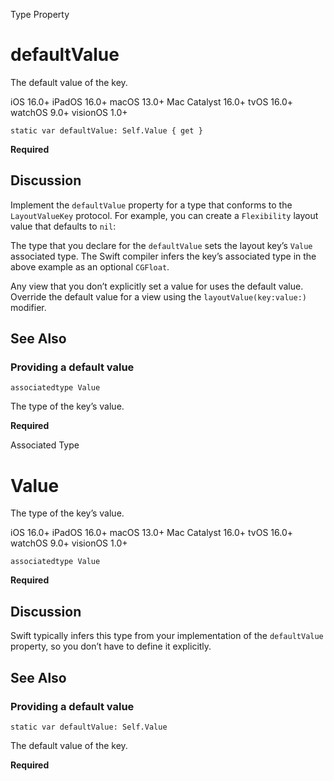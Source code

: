 Type Property

# defaultValue

The default value of the key.

iOS 16.0+  iPadOS 16.0+  macOS 13.0+  Mac Catalyst 16.0+  tvOS 16.0+  watchOS
9.0+  visionOS 1.0+

    
    
    static var defaultValue: Self.Value { get }

**Required**

## Discussion

Implement the `defaultValue` property for a type that conforms to the
`LayoutValueKey` protocol. For example, you can create a `Flexibility` layout
value that defaults to `nil`:

The type that you declare for the `defaultValue` sets the layout key’s `Value`
associated type. The Swift compiler infers the key’s associated type in the
above example as an optional `CGFloat`.

Any view that you don’t explicitly set a value for uses the default value.
Override the default value for a view using the `layoutValue(key:value:)`
modifier.

## See Also

### Providing a default value

`associatedtype Value`

The type of the key’s value.

**Required**

Associated Type

# Value

The type of the key’s value.

iOS 16.0+  iPadOS 16.0+  macOS 13.0+  Mac Catalyst 16.0+  tvOS 16.0+  watchOS
9.0+  visionOS 1.0+

    
    
    associatedtype Value

**Required**

## Discussion

Swift typically infers this type from your implementation of the
`defaultValue` property, so you don’t have to define it explicitly.

## See Also

### Providing a default value

`static var defaultValue: Self.Value`

The default value of the key.

**Required**


